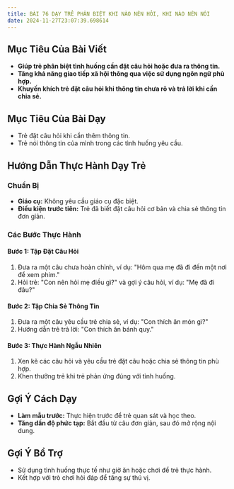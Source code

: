 ```yaml
---
title: BÀI 76 DẠY TRẺ PHÂN BIỆT KHI NÀO NÊN HỎI, KHI NÀO NÊN NÓI
date: 2024-11-27T23:07:39.698614
---
```


## Mục Tiêu Của Bài Viết
- **Giúp trẻ phân biệt tình huống cần đặt câu hỏi hoặc đưa ra thông tin.**
- **Tăng khả năng giao tiếp xã hội thông qua việc sử dụng ngôn ngữ phù hợp.**
- **Khuyến khích trẻ đặt câu hỏi khi thông tin chưa rõ và trả lời khi cần chia sẻ.**

## Mục Tiêu Của Bài Dạy
- Trẻ đặt câu hỏi khi cần thêm thông tin.
- Trẻ nói thông tin của mình trong các tình huống yêu cầu.

## Hướng Dẫn Thực Hành Dạy Trẻ

### Chuẩn Bị
- **Giáo cụ:** Không yêu cầu giáo cụ đặc biệt.
- **Điều kiện trước tiên:** Trẻ đã biết đặt câu hỏi cơ bản và chia sẻ thông tin đơn giản.

### Các Bước Thực Hành
#### Bước 1: Tập Đặt Câu Hỏi
1. Đưa ra một câu chưa hoàn chỉnh, ví dụ: "Hôm qua mẹ đã đi đến một nơi để xem phim."
2. Hỏi trẻ: "Con nên hỏi mẹ điều gì?" và gợi ý câu hỏi, ví dụ: "Mẹ đã đi đâu?"

#### Bước 2: Tập Chia Sẻ Thông Tin
1. Đưa ra một câu yêu cầu trẻ chia sẻ, ví dụ: "Con thích ăn món gì?"
2. Hướng dẫn trẻ trả lời: "Con thích ăn bánh quy."

#### Bước 3: Thực Hành Ngẫu Nhiên
1. Xen kẽ các câu hỏi và yêu cầu trẻ đặt câu hoặc chia sẻ thông tin phù hợp.
2. Khen thưởng trẻ khi trẻ phản ứng đúng với tình huống.

## Gợi Ý Cách Dạy
- **Làm mẫu trước:** Thực hiện trước để trẻ quan sát và học theo.
- **Tăng dần độ phức tạp:** Bắt đầu từ câu đơn giản, sau đó mở rộng nội dung.

## Gợi Ý Bổ Trợ
- Sử dụng tình huống thực tế như giờ ăn hoặc chơi để trẻ thực hành.
- Kết hợp với trò chơi hỏi đáp để tăng sự thú vị.
